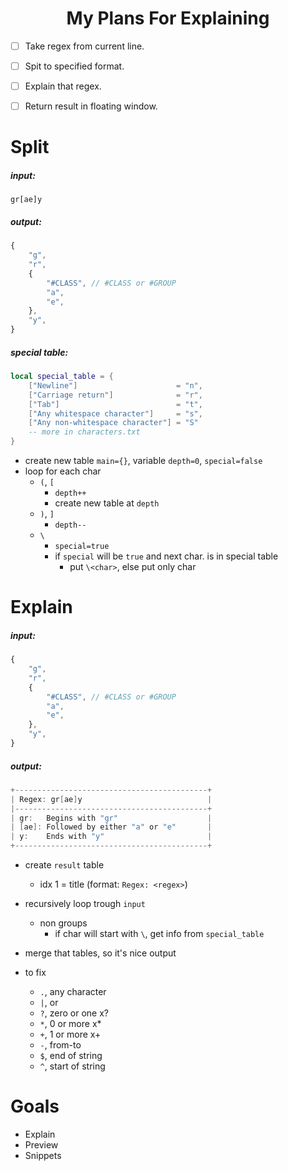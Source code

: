 <h1 align="center"> My Plans For Explaining </h1>

- [ ] Take regex from current line.
- [ ] Spit to specified format.
- [ ] Explain that regex.
- [ ] Return result in floating window.


# Split

##### input: 
```
gr[ae]y
```

##### output: 
```js
{
    "g",
    "r",
    {
        "#CLASS", // #CLASS or #GROUP
        "a",
        "e",
    },
    "y",
}
```

##### special table: 
```lua
local special_table = {
    ["Newline"]                      = "n",
    ["Carriage return"]              = "r",
    ["Tab"]                          = "t",
    ["Any whitespace character"]     = "s",
    ["Any non-whitespace character"] = "S"
    -- more in characters.txt
}
```

- create new table `main={}`, variable `depth=0`, `special=false`
- loop for each char
    - `(`, `[`
        - `depth++`
        - create new table at `depth`
    - `)`, `]`
        - `depth--`
    - `\`
        - `special=true`
        - if `special` will be `true` and next char. is in special table
            - put `\<char>`, else put only char


# Explain

##### input: 
```js
{
    "g",
    "r",
    {
        "#CLASS", // #CLASS or #GROUP
        "a",
        "e",
    },
    "y",
}
```

##### output: 
```c
+-------------------------------------------+
| Regex: gr[ae]y                            |
|-------------------------------------------+
| gr:   Begins with "gr"                    |
| [ae]: Followed by either "a" or "e"       |
| y:    Ends with "y"                       |
+-------------------------------------------+
```

- create `result` table
    - idx 1 = title (format: `Regex: <regex>`)
- recursively loop trough `input`
    - non groups
        - if char will start with `\`, get info from `special_table`
- merge that tables, so it's nice output

- to fix
    - `.`, any character
    - `|`, or
    - `?`, zero or one x?
    - `*`, 0 or more x*
    - `+`, 1 or more x+
    - `-`, from-to
    - `$`, end of string
    - `^`, start of string

# Goals
- Explain
- Preview
- Snippets
